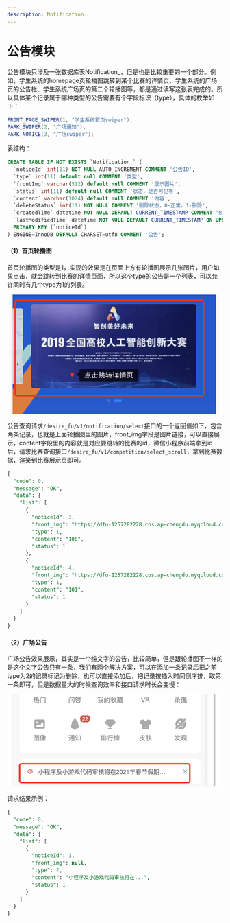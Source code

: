 ```yaml
---
description: Notification
---
```


# 公告模块

公告模块只涉及一张数据库表Notification\_，但是也是比较重要的一个部分。例如，学生系统的homepage页轮播图跳转到某个比赛的详情页、学生系统的广场页的公告栏、学生系统广场页的第二个轮播图等，都是通过读写这张表完成的。所以具体某个记录属于哪种类型的公告需要有个字段标识（type），具体的枚举如下：

```java
FRONT_PAGE_SWIPER(1, "学生系统首页swiper"),
PARK_SWIPER(2, "广场通知"),
PARK_NOTICE(3, "广场swiper");
```

表结构：

```sql
CREATE TABLE IF NOT EXISTS `Notification_` (
  `noticeId` int(11) NOT NULL AUTO_INCREMENT COMMENT '公告ID',
  `type` int(11) default null COMMENT '类型',
  `frontImg` varchar(512) default null COMMENT '展示图片',
  `status` int(11) default null COMMENT '状态，是否可见等',
  `content` varchar(1024) default null COMMENT '内容',
  `deleteStatus` int(11) NOT NULL COMMENT '删除状态，0-正常，1-删除',
  `createdTime` datetime NOT NULL DEFAULT CURRENT_TIMESTAMP COMMENT '创建时间',
  `lastModifiedTime` datetime NOT NULL DEFAULT CURRENT_TIMESTAMP ON UPDATE CURRENT_TIMESTAMP COMMENT 'lastModifiedTime',
  PRIMARY KEY (`noticeId`)
) ENGINE=InnoDB DEFAULT CHARSET=utf8 COMMENT '公告';
```

#### （1）首页轮播图

首页轮播图的类型是1，实现的效果是在页面上方有轮播图展示几张图片，用户如果点击，就会跳转到比赛的详情页面，所以这个type的公告是一个列表，可以允许同时有几个type为1的列表。

![&#x6548;&#x679C;](../../.gitbook/assets/image%20%2827%29.png)

公告查询请求`/desire_fu/v1/notification/select`接口的一个返回值如下，包含两条记录，也就是上面轮播图里的图片，front\_img字段是图片链接，可以直接展示，content字段里的内容就是对应要跳转的比赛的id，微信小程序前端拿到id后，请求比赛查询接口`/desire_fu/v1/competition/select_scroll`，拿到比赛数据，渲染到比赛展示页即可。

```sql
{
  "code": 0,
  "message": "OK",
  "data": {
    "list": [
      {
        "noticeId": 3,
        "front_img": "https://dfu-1257282228.cos.ap-chengdu.myqcloud.com/img/4f2ddd10-35b2-4327-9224-3eed7c8f68fe.png",
        "type": 1,
        "content": "100",
        "status": 1
      },
      {
        "noticeId": 4,
        "front_img": "https://dfu-1257282228.cos.ap-chengdu.myqcloud.com/img/3044f81b-a63a-4e6a-8de7-3b6541223397.jpeg",
        "type": 1,
        "content": "101",
        "status": 1
      }
    ]
  }
}
```

#### （2）广场公告

广场公告效果展示，其实是一个纯文字的公告，比较简单，但是跟轮播图不一样的是这个文字公告只有一条，我们有两个解决方案，可以在添加一条记录后把之前type为2的记录标记为删除，也可以直接添加后，把记录按插入时间倒序排，取第一条即可，但是数据量大的时候查询效率和接口请求时长会变慢：

![](../../.gitbook/assets/image%20%2831%29.png)

请求结果示例：

```sql
{
  "code": 0,
  "message": "OK",
  "data": {
    "list": [
      {
        "noticeId": 1,
        "front_img": null,
        "type": 2,
        "content": "小程序及小游戏代码审核将在...",
        "status": 1
      }
    ]
  }
}
```



